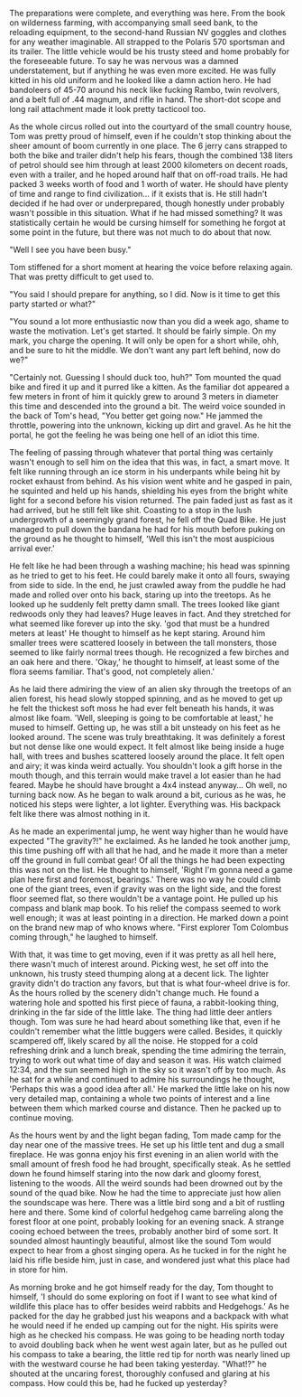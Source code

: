 

The preparations were complete, and everything was here. From the book on wilderness farming, with accompanying small seed bank, to the reloading equipment, to the second-hand Russian NV goggles and clothes for any weather imaginable. All strapped to the Polaris 570 sportsman and its trailer. The little vehicle would be his trusty steed and home probably for the foreseeable future. To say he was nervous was a damned understatement, but if anything he was even more excited. He was fully kitted in his old uniform and he looked like a damn action hero. He had bandoleers of 45-70 around his neck like fucking Rambo, twin revolvers, and a belt full of .44 magnum, and rifle in hand. The short-dot scope and long rail attachment made it look pretty tacticool too.

As the whole circus rolled out into the courtyard of the small country house, Tom was pretty proud of himself, even if he couldn't stop thinking about the sheer amount of boom currently in one place. The 6 jerry cans strapped to both the bike and trailer didn't help his fears, though the combined 138 liters of petrol should see him through at least 2000 kilometers on decent roads, even with a trailer, and he hoped around half that on off-road trails. He had packed 3 weeks worth of food and 1 worth of water. He should have plenty of time and range to find civilization... if it exists that is. He still hadn't decided if he had over or underprepared, though honestly under probably wasn't possible in this situation. What if he had missed something? It was statistically certain he would be cursing himself for something he forgot at some point in the future, but there was not much to do about that now.

"Well I see you have been busy."

Tom stiffened for a short moment at hearing the voice before relaxing again. That was pretty difficult to get used to.

"You said I should prepare for anything, so I did. Now is it time to get this party started or what?"

"You sound a lot more enthusiastic now than you did a week ago, shame to waste the motivation. Let's get started. It should be fairly simple. On my mark, you charge the opening. It will only be open for a short while, ohh, and be sure to hit the middle. We don't want any part left behind, now do we?"

"Certainly not. Guessing I should duck too, huh?" Tom mounted the quad bike and fired it up and it purred like a kitten. As the familiar dot appeared a few meters in front of him it quickly grew to around 3 meters in diameter this time and descended into the ground a bit. The weird voice sounded in the back of Tom's head, "You better get going now." He jammed the throttle, powering into the unknown, kicking up dirt and gravel. As he hit the portal, he got the feeling he was being one hell of an idiot this time.

The feeling of passing through whatever that portal thing was certainly wasn't enough to sell him on the idea that this was, in fact, a smart move. It felt like running through an ice storm in his underpants while being hit by rocket exhaust from behind. As his vision went white and he gasped in pain, he squinted and held up his hands, shielding his eyes from the bright white light for a second before his vision returned. The pain faded just as fast as it had arrived, but he still felt like shit. Coasting to a stop in the lush undergrowth of a seemingly grand forest, he fell off the Quad Bike. He just managed to pull down the bandana he had for his mouth before puking on the ground as he thought to himself, 'Well this isn't the most auspicious arrival ever.'

He felt like he had been through a washing machine; his head was spinning as he tried to get to his feet. He could barely make it onto all fours, swaying from side to side. In the end, he just crawled away from the puddle he had made and rolled over onto his back, staring up into the treetops. As he looked up he suddenly felt pretty damn small. The trees looked like giant redwoods only they had leaves? Huge leaves in fact. And they stretched for what seemed like forever up into the sky. 'god that must be a hundred meters at least' He thought to himself as he kept staring. Around him smaller trees were scattered loosely in between the tall monsters, those seemed to like fairly normal trees though. He recognized a few birches and an oak here and there. 'Okay,' he thought to himself, at least some of the flora seems familiar. That's good, not completely alien.'

As he laid there admiring the view of an alien sky through the treetops of an alien forest, his head slowly stopped spinning, and as he moved to get up he felt the thickest soft moss he had ever felt beneath his hands, it was almost like foam. 'Well, sleeping is going to be comfortable at least,' he mused to himself. Getting up, he was still a bit unsteady on his feet as he looked around. The scene was truly breathtaking. It was definitely a forest but not dense like one would expect. It felt almost like being inside a huge hall, with trees and bushes scattered loosely around the place. It felt open and airy; it was kinda weird actually. You shouldn't look a gift horse in the mouth though, and this terrain would make travel a lot easier than he had feared. Maybe he should have brought a 4x4 instead anyway… Oh well, no turning back now. As he began to walk around a bit, curious as he was, he noticed his steps were lighter, a lot lighter. Everything was. His backpack felt like there was almost nothing in it.

As he made an experimental jump, he went way higher than he would have expected "The gravity?!" he exclaimed. As he landed he took another jump, this time pushing off with all that he had, and he made it more than a meter off the ground in full combat gear! Of all the things he had been expecting this was not on the list. He thought to himself, 'Right I'm gonna need a game plan here first and foremost, bearings.' There was no way he could climb one of the giant trees, even if gravity was on the light side, and the forest floor seemed flat, so there wouldn't be a vantage point. He pulled up his compass and blank map book. To his relief the compass seemed to work well enough; it was at least pointing in a direction. He marked down a point on the brand new map of who knows where. "First explorer Tom Colombus coming through," he laughed to himself.

With that, it was time to get moving, even if it was pretty as all hell here, there wasn't much of interest around. Picking west, he set off into the unknown, his trusty steed thumping along at a decent lick. The lighter gravity didn't do traction any favors, but that is what four-wheel drive is for. As the hours rolled by the scenery didn't change much. He found a watering hole and spotted his first piece of fauna, a rabbit-looking thing, drinking in the far side of the little lake. The thing had little deer antlers though. Tom was sure he had heard about something like that, even if he couldn't remember what the little buggers were called. Besides, it quickly scampered off, likely scared by all the noise. He stopped for a cold refreshing drink and a lunch break, spending the time admiring the terrain, trying to work out what time of day and season it was. His watch claimed 12:34, and the sun seemed high in the sky so it wasn't off by too much. As he sat for a while and continued to admire his surroundings he thought, 'Perhaps this was a good idea after all.' He marked the little lake on his now very detailed map, containing a whole two points of interest and a line between them which marked course and distance. Then he packed up to continue moving.

As the hours went by and the light began fading, Tom made camp for the day near one of the massive trees. He set up his little tent and dug a small fireplace. He was gonna enjoy his first evening in an alien world with the small amount of fresh food he had brought, specifically steak. As he settled down he found himself staring into the now dark and gloomy forest, listening to the woods. All the weird sounds had been drowned out by the sound of the quad bike. Now he had the time to appreciate just how alien the soundscape was here. There was a little bird song and a bit of rustling here and there. Some kind of colorful hedgehog came barreling along the forest floor at one point, probably looking for an evening snack. A strange cooing echoed between the trees, probably another bird of some sort. It sounded almost hauntingly beautiful, almost like the sound Tom would expect to hear from a ghost singing opera. As he tucked in for the night he laid his rifle beside him, just in case, and wondered just what this place had in store for him.

As morning broke and he got himself ready for the day, Tom thought to himself, 'I should do some exploring on foot if I want to see what kind of wildlife this place has to offer besides weird rabbits and Hedgehogs.' As he packed for the day he grabbed just his weapons and a backpack with what he would need if he ended up camping out for the night. His spirits were high as he checked his compass. He was going to be heading north today to avoid doubling back when he went west again later, but as he pulled out his compass to take a bearing, the little red tip for north was nearly lined up with the westward course he had been taking yesterday. "What!?" he shouted at the uncaring forest, thoroughly confused and glaring at his compass. How could this be, had he fucked up yesterday?